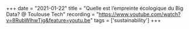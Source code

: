 +++
date = "2021-01-22"
title = "Quelle est l’empreinte écologique du Big Data? @ Toulouse Tech"
recording = "https://www.youtube.com/watch?v=8RubWlhwTjg&feature=youtu.be"
tags = ['sustainability']
+++
